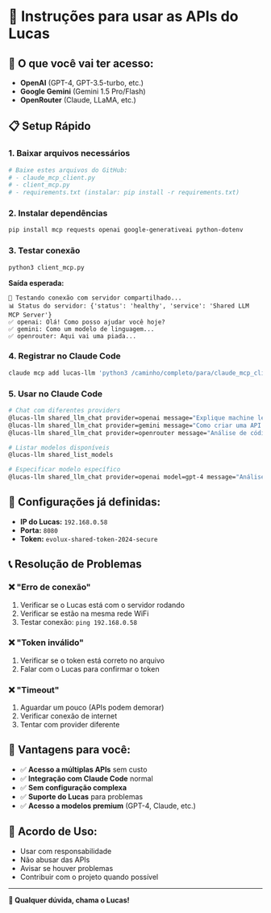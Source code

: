 # 🤝 Instruções para usar as APIs do Lucas

## 🎯 O que você vai ter acesso:
- **OpenAI** (GPT-4, GPT-3.5-turbo, etc.)
- **Google Gemini** (Gemini 1.5 Pro/Flash)
- **OpenRouter** (Claude, LLaMA, etc.)

## 📋 Setup Rápido

### 1. **Baixar arquivos necessários**
```bash
# Baixe estes arquivos do GitHub:
# - claude_mcp_client.py
# - client_mcp.py
# - requirements.txt (instalar: pip install -r requirements.txt)
```

### 2. **Instalar dependências**
```bash
pip install mcp requests openai google-generativeai python-dotenv
```

### 3. **Testar conexão**
```bash
python3 client_mcp.py
```

**Saída esperada:**
```
🔄 Testando conexão com servidor compartilhado...
📊 Status do servidor: {'status': 'healthy', 'service': 'Shared LLM MCP Server'}
✅ openai: Olá! Como posso ajudar você hoje?
✅ gemini: Como um modelo de linguagem...
✅ openrouter: Aqui vai uma piada...
```

### 4. **Registrar no Claude Code**
```bash
claude mcp add lucas-llm 'python3 /caminho/completo/para/claude_mcp_client.py'
```

### 5. **Usar no Claude Code**
```bash
# Chat com diferentes providers
@lucas-llm shared_llm_chat provider=openai message="Explique machine learning"
@lucas-llm shared_llm_chat provider=gemini message="Como criar uma API REST?"
@lucas-llm shared_llm_chat provider=openrouter message="Análise de código Python"

# Listar modelos disponíveis
@lucas-llm shared_list_models

# Especificar modelo específico
@lucas-llm shared_llm_chat provider=openai model=gpt-4 message="Análise complexa"
```

## 🔧 Configurações já definidas:
- **IP do Lucas:** `192.168.0.58`
- **Porta:** `8080`
- **Token:** `evolux-shared-token-2024-secure`

## 📞 Resolução de Problemas

### ❌ "Erro de conexão"
1. Verificar se o Lucas está com o servidor rodando
2. Verificar se estão na mesma rede WiFi
3. Testar conexão: `ping 192.168.0.58`

### ❌ "Token inválido"
1. Verificar se o token está correto no arquivo
2. Falar com o Lucas para confirmar o token

### ❌ "Timeout"
1. Aguardar um pouco (APIs podem demorar)
2. Verificar conexão de internet
3. Tentar com provider diferente

## 🎉 Vantagens para você:
- ✅ **Acesso a múltiplas APIs** sem custo
- ✅ **Integração com Claude Code** normal
- ✅ **Sem configuração complexa** 
- ✅ **Suporte do Lucas** para problemas
- ✅ **Acesso a modelos premium** (GPT-4, Claude, etc.)

## 🤝 Acordo de Uso:
- Usar com responsabilidade
- Não abusar das APIs
- Avisar se houver problemas
- Contribuir com o projeto quando possível

---

**🚀 Qualquer dúvida, chama o Lucas!**